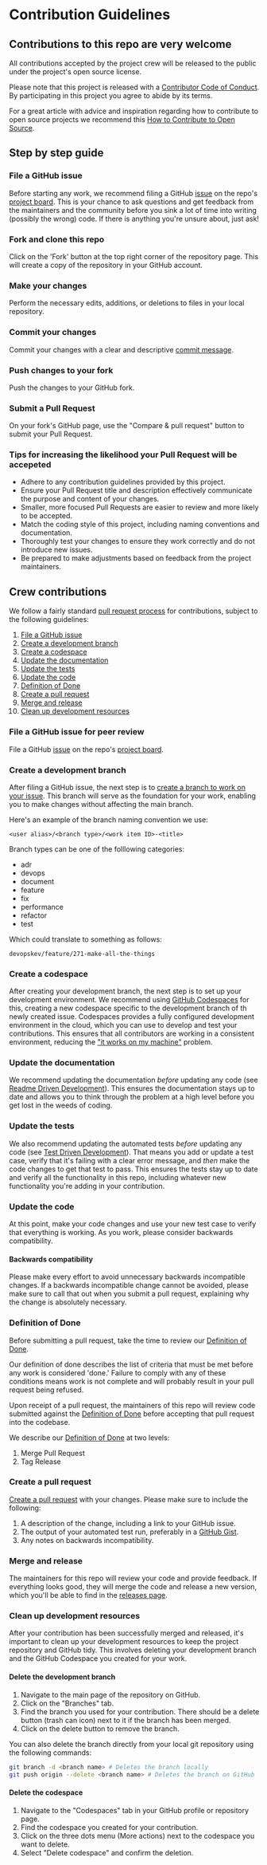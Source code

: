 # Contribution Guidelines

## Contributions to this repo are very welcome

All contributions accepted by the project crew will be released to the public under the project's open source license.

Please note that this project is released with a [Contributor Code of Conduct](../crew_contracts/code_of_conduct.md). By participating in this project you agree to abide by its terms.

For a great article with advice and inspiration regarding how to contribute to open source projects we recommend this [How to Contribute to Open Source](https://opensource.guide/how-to-contribute/).

## Step by step guide

### File a GitHub issue

Before starting any work, we recommend filing a GitHub [issue](https://github.com/repo-racers/repo-racers/issues) on the repo's [project board](https://github.com/orgs/repo-racers/projects/11). This is your chance to ask questions and
get feedback from the maintainers and the community before you sink a lot of time into writing (possibly the wrong)
code. If there is anything you're unsure about, just ask!

### Fork and clone this repo

Click on the 'Fork' button at the top right corner of the repository page. This will create a copy of the repository in your GitHub account.

### Make your changes

Perform the necessary edits, additions, or deletions to files in your local repository.

### Commit your changes

Commit your changes with a clear and descriptive [commit message](http://tbaggery.com/2008/04/19/a-note-about-git-commit-messages.html).

### Push changes to your fork

Push the changes to your GitHub fork.

### Submit a Pull Request

On your fork's GitHub page, use the "Compare & pull request" button to submit your Pull Request.

### Tips for increasing the likelihood your Pull Request will be accepeted

- Adhere to any contribution guidelines provided by this project.
- Ensure your Pull Request title and description effectively communicate the purpose and content of your changes.
- Smaller, more focused Pull Requests are easier to review and more likely to be accepted.
- Match the coding style of this project, including naming conventions and documentation.
- Thoroughly test your changes to ensure they work correctly and do not introduce new issues.
- Be prepared to make adjustments based on feedback from the project maintainers.

## Crew contributions

We follow a fairly standard [pull request
process](https://docs.github.com/en/pull-requests) for contributions, subject to the following guidelines:

1. [File a GitHub issue](#file-a-github-issue)
1. [Create a development branch](#create-a-development-branch)
1. [Create a codespace](#create-a-codespace)
1. [Update the documentation](#update-the-documentation)
1. [Update the tests](#update-the-tests)
1. [Update the code](#update-the-code)
1. [Definition of Done](#definition_of_done)
1. [Create a pull request](#create-a-pull-request)
1. [Merge and release](#merge-and-release)
1. [Clean up development resources](#clean-up-development-resources)

### File a GitHub issue for peer review

File a GitHub [issue](https://github.com/repo-racers/repo-racers/issues) on the repo's [project board](https://github.com/orgs/repo-racers/projects/11).

### Create a development branch

After filing a GitHub issue, the next step is to [create a branch to work on your issue](https://docs.github.com/en/issues/tracking-your-work-with-issues/creating-a-branch-for-an-issue).
This branch will serve as the foundation for your work, enabling you to make changes without affecting the main branch.

Here's an example of the branch naming convention we use:

```plaintext
<user alias>/<branch type>/<work item ID>-<title>
```

Branch types can be one of the folllowing categories:

- adr
- devops
- document
- feature
- fix
- performance
- refactor
- test

Which could translate to something as follows:

```plaintext
devopskev/feature/271-make-all-the-things
```

### Create a codespace

After creating your development branch, the next step is to set up your development environment.
We recommend using [GitHub Codespaces](https://github.com/features/codespaces) for this, creating a new codespace specific to the development branch of th newly created issue.
Codespaces provides a fully configured development environment in the cloud, which you can use to develop and test your contributions.
This ensures that all contributors are working in a consistent environment, reducing the ["it works on my machine"](https://blog.codinghorror.com/the-works-on-my-machine-certification-program/) problem.

### Update the documentation

We recommend updating the documentation *before* updating any code (see [Readme Driven
Development](http://tom.preston-werner.com/2010/08/23/readme-driven-development.html)). This ensures the documentation
stays up to date and allows you to think through the problem at a high level before you get lost in the weeds of
coding.

### Update the tests

We also recommend updating the automated tests *before* updating any code (see [Test Driven
Development](https://en.wikipedia.org/wiki/Test-driven_development)). That means you add or update a test case,
verify that it's failing with a clear error message, and *then* make the code changes to get that test to pass. This
ensures the tests stay up to date and verify all the functionality in this repo, including whatever new
functionality you're adding in your contribution.

### Update the code

At this point, make your code changes and use your new test case to verify that everything is working. As you work,
please consider backwards compatibility.

#### Backwards compatibility

Please make every effort to avoid unnecessary backwards incompatible changes. If a backwards incompatible change cannot be avoided, please make sure to call that out when you submit a pull request, explaining why the change is absolutely necessary.

### Definition of Done

Before submitting a pull request, take the time to review our [Definition  of Done](../crew_contracts/definition_of_done.md).

Our definition of done describes the list of criteria that must be met before any work is considered 'done.' Failure to comply with any of these conditions means work is not complete and will probably result in your pull request being refused.

Upon receipt of a pull request, the maintainers of this repo will review code submitted against the [Definition  of Done](../crew_contracts/definition_of_done.md) before accepting that pull request into the codebase.

We describe our [Definition  of Done](../crew_contracts/definition_of_done.md) at two levels:

1. Merge Pull Request
1. Tag Release

### Create a pull request

[Create a pull request](https://docs.github.com/en/pull-requests) with your changes. Please make sure
to include the following:

1. A description of the change, including a link to your GitHub issue.
1. The output of your automated test run, preferably in a [GitHub Gist](https://docs.github.com/en/github/writing-on-github/editing-and-sharing-content-with-gists/creating-gists).
1. Any notes on backwards incompatibility.

### Merge and release

The maintainers for this repo will review your code and provide feedback. If everything looks good, they will merge the
code and release a new version, which you'll be able to find in the [releases page](https://github.com/repo-racers/repo-racers/releases).

### Clean up development resources

After your contribution has been successfully merged and released, it's important to clean up your development resources to keep the project repository and GitHub tidy.
This involves deleting your development branch and the GitHub Codespace you created for your work.

#### Delete the development branch

1. Navigate to the main page of the repository on GitHub.
2. Click on the "Branches" tab.
3. Find the branch you used for your contribution. There should be a delete button (trash can icon) next to it if the branch has been merged.
4. Click on the delete button to remove the branch.

You can also delete the branch directly from your local git repository using the following commands:

```sh
git branch -d <branch name> # Deletes the branch locally
git push origin --delete <branch name> # Deletes the branch on GitHub

```

#### Delete the codespace

1. Navigate to the "Codespaces" tab in your GitHub profile or repository page.
2. Find the codespace you created for your contribution.
3. Click on the three dots menu (More actions) next to the codespace you want to delete.
4. Select "Delete codespace" and confirm the deletion.
